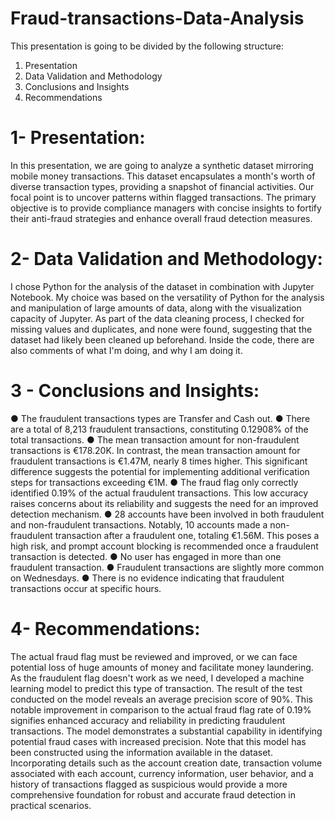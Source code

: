 # Fraud-transactions-Data-Analysis

This presentation is going to be divided by the following structure:
1. Presentation
2. Data Validation and Methodology
3. Conclusions and Insights
4. Recommendations


# 1- Presentation:
In this presentation, we are going to analyze a synthetic dataset mirroring mobile money transactions. This dataset encapsulates a month's worth of diverse transaction types, providing a snapshot of financial activities. Our focal point is to uncover patterns within flagged transactions. The primary objective is to provide compliance managers with concise insights to fortify their anti-fraud strategies and enhance overall fraud detection measures.

# 2- Data Validation and Methodology:
I chose Python for the analysis of the dataset in combination with Jupyter Notebook. My choice was based on the versatility of Python for the analysis and manipulation of large amounts of data, along with the visualization capacity of Jupyter. As part of the data cleaning process, I checked for missing values and duplicates, and none were found, suggesting that the dataset had likely been cleaned up beforehand.
Inside the code, there are also comments of what I'm doing, and why I am doing it.

# 3 - Conclusions and Insights:
● The fraudulent transactions types are Transfer and Cash out.
● There are a total of 8,213 fraudulent transactions, constituting 0.12908% of the total
transactions.
● The mean transaction amount for non-fraudulent transactions is €178.20K. In
contrast, the mean transaction amount for fraudulent transactions is €1.47M, nearly 8 times higher. This significant difference suggests the potential for implementing additional verification steps for transactions exceeding €1M.
● The fraud flag only correctly identified 0.19% of the actual fraudulent transactions. This low accuracy raises concerns about its reliability and suggests the need for an improved detection mechanism.
● 28 accounts have been involved in both fraudulent and non-fraudulent transactions. Notably, 10 accounts made a non-fraudulent transaction after a fraudulent one, totaling €1.56M. This poses a high risk, and prompt account blocking is recommended once a fraudulent transaction is detected.
● No user has engaged in more than one fraudulent transaction.
● Fraudulent transactions are slightly more common on Wednesdays.
● There is no evidence indicating that fraudulent transactions occur at specific hours.
 
# 4- Recommendations:
 The actual fraud flag must be reviewed and improved, or we can face potential loss of huge amounts of money and facilitate money laundering.
As the fraudulent flag doesn't work as we need, I developed a machine learning model to predict this type of transaction.
The result of the test conducted on the model reveals an average precision score of 90%. This notable improvement in comparison to the actual fraud flag rate of 0.19% signifies enhanced accuracy and reliability in predicting fraudulent transactions. The model demonstrates a substantial capability in identifying potential fraud cases with increased precision.
Note that this model has been constructed using the information available in the dataset. Incorporating details such as the account creation date, transaction volume associated with each account, currency information, user behavior, and a history of transactions flagged as suspicious would provide a more comprehensive foundation for robust and accurate fraud detection in practical scenarios.
